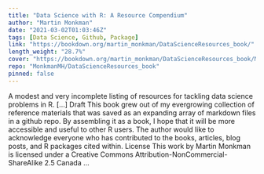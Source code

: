 ```yaml
---
title: "Data Science with R: A Resource Compendium"
author: "Martin Monkman"
date: "2021-03-02T01:03:46Z"
tags: [Data Science, Github, Package]
link: "https://bookdown.org/martin_monkman/DataScienceResources_book/"
length_weight: "28.7%"
cover: "https://bookdown.org/martin_monkman/DataScienceResources_book/Moralia_in_Job_MS_dragonslayer.jpg"
repo: "MonkmanMH/DataScienceResources_book"
pinned: false
---
```


A modest and very incomplete listing of resources for tackling data science problems in R. [...] Draft This book grew out of my evergrowing collection of reference materials that was saved as an expanding array of markdown files in a github repo. By assembling it as a book, I hope that it will be more accessible and useful to other R users. The author would like to acknowledge everyone who has contributed to the books, articles, blog posts, and R packages cited within. License This work by Martin Monkman is licensed under a Creative Commons Attribution-NonCommercial-ShareAlike 2.5 Canada ...
